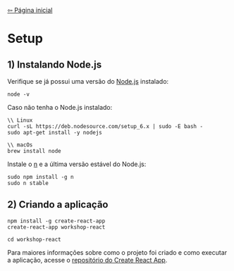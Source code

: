 [⇦ Página inicial](./README.md)
# Setup

## 1) Instalando Node.js

Verifique se já possui uma versão do [Node.js](https://nodejs.org) instalado:
```
node -v
```
Caso não tenha o Node.js instalado:
```
\\ Linux
curl -sL https://deb.nodesource.com/setup_6.x | sudo -E bash -
sudo apt-get install -y nodejs

\\ macOs
brew install node
```

Instale o [n](https://github.com/tj/n) e a última versão estável do Node.js:
```
sudo npm install -g n
sudo n stable
```

## 2) Criando a aplicação

```
npm install -g create-react-app
create-react-app workshop-react

cd workshop-react
```

Para maiores informações sobre como o projeto foi criado e como executar a aplicação, acesse o [repositório do Create React App](https://github.com/facebookincubator/create-react-app).